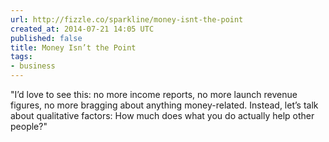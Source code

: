 ```yaml
---
url: http://fizzle.co/sparkline/money-isnt-the-point
created_at: 2014-07-21 14:05 UTC
published: false
title: Money Isn’t the Point
tags:
- business
---
```


"I’d love to see this: no more income reports, no more launch revenue figures, no more bragging about anything money-related.  Instead, let’s talk about qualitative factors:  How much does what you do actually help other people?"
